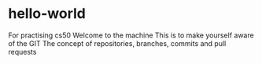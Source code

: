 # hello-world
For practising cs50 
Welcome to the machine
This is to make yourself aware of the GIT
The concept of repositories, branches, commits and pull requests
